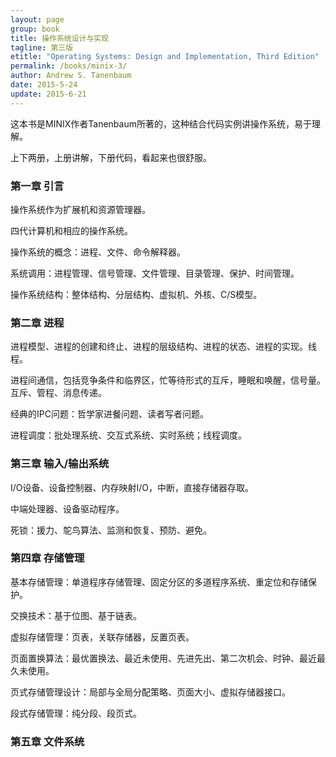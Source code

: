 ```yaml
---
layout: page
group: book
title: 操作系统设计与实现
tagline: 第三版
etitle: "Operating Systems: Design and Implementation, Third Edition"
permalink: /books/minix-3/
author: Andrew S. Tanenbaum
date: 2015-5-24
update: 2015-6-21
---
```


这本书是MINIX作者Tanenbaum所著的，这种结合代码实例讲操作系统，易于理解。

上下两册，上册讲解，下册代码，看起来也很舒服。

### 第一章 引言

操作系统作为扩展机和资源管理器。

四代计算机和相应的操作系统。

操作系统的概念：进程、文件、命令解释器。

系统调用：进程管理、信号管理、文件管理、目录管理、保护、时间管理。

操作系统结构：整体结构、分层结构、虚拟机、外核、C/S模型。

### 第二章 进程

进程模型、进程的创建和终止、进程的层级结构、进程的状态、进程的实现。线程。

进程间通信，包括竞争条件和临界区，忙等待形式的互斥，睡眠和唤醒，信号量。互斥、管程、消息传递。

经典的IPC问题：哲学家进餐问题、读者写者问题。

进程调度：批处理系统、交互式系统、实时系统；线程调度。

### 第三章 输入/输出系统

I/O设备、设备控制器、内存映射I/O，中断，直接存储器存取。

中端处理器、设备驱动程序。

死锁：援力、鸵鸟算法、监测和恢复、预防、避免。

### 第四章 存储管理

基本存储管理：单道程序存储管理、固定分区的多道程序系统、重定位和存储保护。

交换技术：基于位图、基于链表。

虚拟存储管理：页表，关联存储器，反置页表。

页面置换算法：最优置换法、最近未使用、先进先出、第二次机会、时钟、最近最久未使用。

页式存储管理设计：局部与全局分配策略、页面大小、虚拟存储器接口。

段式存储管理：纯分段、段页式。

### 第五章 文件系统
